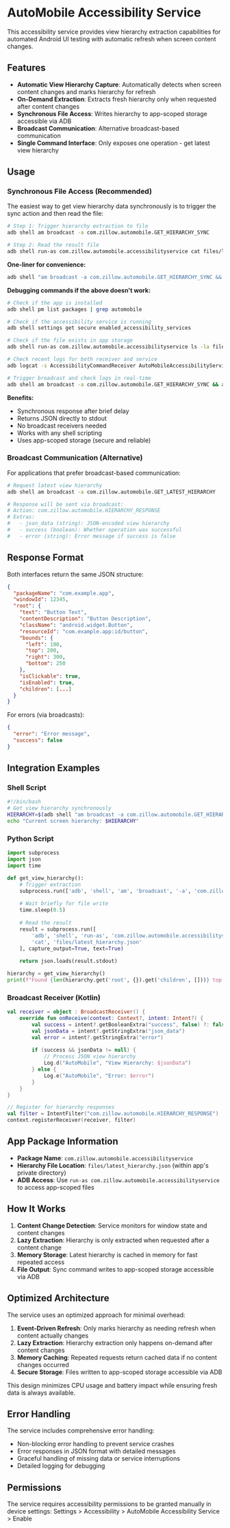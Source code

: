 # AutoMobile Accessibility Service

This accessibility service provides view hierarchy extraction capabilities for automated Android UI
testing with automatic refresh when screen content changes.

## Features

- **Automatic View Hierarchy Capture**: Automatically detects when screen content changes and marks
  hierarchy for refresh
- **On-Demand Extraction**: Extracts fresh hierarchy only when requested after content changes
- **Synchronous File Access**: Writes hierarchy to app-scoped storage accessible via ADB
- **Broadcast Communication**: Alternative broadcast-based communication
- **Single Command Interface**: Only exposes one operation - get latest view hierarchy

## Usage

### Synchronous File Access (Recommended)

The easiest way to get view hierarchy data synchronously is to trigger the sync action and then read
the file:

```bash
# Step 1: Trigger hierarchy extraction to file
adb shell am broadcast -a com.zillow.automobile.GET_HIERARCHY_SYNC

# Step 2: Read the result file
adb shell run-as com.zillow.automobile.accessibilityservice cat files/latest_hierarchy.json
```

**One-liner for convenience:**
```bash
adb shell "am broadcast -a com.zillow.automobile.GET_HIERARCHY_SYNC && sleep 0.5 && run-as com.zillow.automobile.accessibilityservice cat files/latest_hierarchy.json"
```

**Debugging commands if the above doesn't work:**

```bash
# Check if the app is installed
adb shell pm list packages | grep automobile

# Check if the accessibility service is running
adb shell settings get secure enabled_accessibility_services

# Check if the file exists in app storage
adb shell run-as com.zillow.automobile.accessibilityservice ls -la files/

# Check recent logs for both receiver and service
adb logcat -s AccessibilityCommandReceiver AutoMobileAccessibilityService

# Trigger broadcast and check logs in real-time
adb shell am broadcast -a com.zillow.automobile.GET_HIERARCHY_SYNC && adb logcat -s AccessibilityCommandReceiver AutoMobileAccessibilityService
```

**Benefits:**

- Synchronous response after brief delay
- Returns JSON directly to stdout
- No broadcast receivers needed
- Works with any shell scripting
- Uses app-scoped storage (secure and reliable)

### Broadcast Communication (Alternative)

For applications that prefer broadcast-based communication:

```bash
# Request latest view hierarchy
adb shell am broadcast -a com.zillow.automobile.GET_LATEST_HIERARCHY

# Response will be sent via broadcast:
# Action: com.zillow.automobile.HIERARCHY_RESPONSE
# Extras: 
#   - json_data (string): JSON-encoded view hierarchy
#   - success (boolean): Whether operation was successful
#   - error (string): Error message if success is false
```

## Response Format

Both interfaces return the same JSON structure:

```json
{
  "packageName": "com.example.app",
  "windowId": 12345,
  "root": {
    "text": "Button Text",
    "contentDescription": "Button Description",
    "className": "android.widget.Button",
    "resourceId": "com.example.app:id/button",
    "bounds": {
      "left": 100,
      "top": 200,
      "right": 300,
      "bottom": 250
    },
    "isClickable": true,
    "isEnabled": true,
    "children": [...]
  }
}
```

For errors (via broadcasts):
```json
{
  "error": "Error message",
  "success": false
}
```

## Integration Examples

### Shell Script
```bash
#!/bin/bash
# Get view hierarchy synchronously
HIERARCHY=$(adb shell "am broadcast -a com.zillow.automobile.GET_HIERARCHY_SYNC && sleep 0.5 && run-as com.zillow.automobile.accessibilityservice cat files/latest_hierarchy.json")
echo "Current screen hierarchy: $HIERARCHY"
```

### Python Script
```python
import subprocess
import json
import time

def get_view_hierarchy():
    # Trigger extraction
    subprocess.run(['adb', 'shell', 'am', 'broadcast', '-a', 'com.zillow.automobile.GET_HIERARCHY_SYNC'])
    
    # Wait briefly for file write
    time.sleep(0.5)
    
    # Read the result
    result = subprocess.run([
        'adb', 'shell', 'run-as', 'com.zillow.automobile.accessibilityservice', 
        'cat', 'files/latest_hierarchy.json'
    ], capture_output=True, text=True)
    
    return json.loads(result.stdout)

hierarchy = get_view_hierarchy()
print(f"Found {len(hierarchy.get('root', {}).get('children', []))} top-level elements")
```

### Broadcast Receiver (Kotlin)
```kotlin
val receiver = object : BroadcastReceiver() {
    override fun onReceive(context: Context?, intent: Intent?) {
        val success = intent?.getBooleanExtra("success", false) ?: false
        val jsonData = intent?.getStringExtra("json_data")
        val error = intent?.getStringExtra("error")
        
        if (success && jsonData != null) {
            // Process JSON view hierarchy
            Log.d("AutoMobile", "View Hierarchy: $jsonData")
        } else {
            Log.e("AutoMobile", "Error: $error")
        }
    }
}

// Register for hierarchy responses
val filter = IntentFilter("com.zillow.automobile.HIERARCHY_RESPONSE")
context.registerReceiver(receiver, filter)
```

## App Package Information

- **Package Name**: `com.zillow.automobile.accessibilityservice`
- **Hierarchy File Location**: `files/latest_hierarchy.json` (within app's private directory)
- **ADB Access**: Use `run-as com.zillow.automobile.accessibilityservice` to access app-scoped files

## How It Works

1. **Content Change Detection**: Service monitors for window state and content changes
2. **Lazy Extraction**: Hierarchy is only extracted when requested after a content change
3. **Memory Storage**: Latest hierarchy is cached in memory for fast repeated access
4. **File Output**: Sync command writes to app-scoped storage accessible via ADB

## Optimized Architecture

The service uses an optimized approach for minimal overhead:

1. **Event-Driven Refresh**: Only marks hierarchy as needing refresh when content actually changes
2. **Lazy Extraction**: Hierarchy extraction only happens on-demand after content changes
3. **Memory Caching**: Repeated requests return cached data if no content changes occurred
4. **Secure Storage**: Files written to app-scoped storage accessible via ADB

This design minimizes CPU usage and battery impact while ensuring fresh data is always available.

## Error Handling

The service includes comprehensive error handling:

- Non-blocking error handling to prevent service crashes
- Error responses in JSON format with detailed messages
- Graceful handling of missing data or service interruptions
- Detailed logging for debugging

## Permissions

The service requires accessibility permissions to be granted manually in device settings:
Settings > Accessibility > AutoMobile Accessibility Service > Enable

